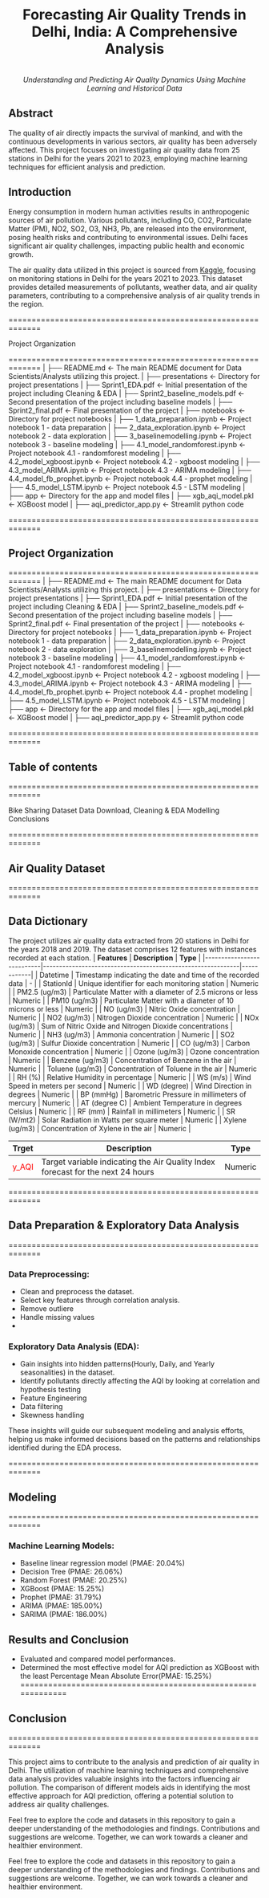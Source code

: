 <h1 align="center">Forecasting Air Quality Trends in Delhi, India: A Comprehensive Analysis</h1>
<p align="center">
  <br>
  <em>Understanding and Predicting Air Quality Dynamics Using Machine Learning and Historical Data</em>
  <br>
</p>

## Abstract
The quality of air directly impacts the survival of mankind, and with the continuous developments in various sectors, air quality has been adversely affected. This project focuses on investigating air quality data from 25 stations in Delhi for the years 2021 to 2023, employing machine learning techniques for efficient analysis and prediction.

## Introduction
Energy consumption in modern human activities results in anthropogenic sources of air pollution. Various pollutants, including CO, CO2, Particulate Matter (PM), NO2, SO2, O3, NH3, Pb, are released into the environment, posing health risks and contributing to environmental issues. Delhi faces significant air quality challenges, impacting public health and economic growth.

The air quality data utilized in this project is sourced from [Kaggle](https://www.kaggle.com/datasets/abhisheksjha/time-series-air-quality-data-of-india-2010-2023), focusing on  monitoring stations in Delhi for the years 2021 to 2023. This dataset provides detailed measurements of pollutants, weather data, and air quality parameters, contributing to a comprehensive analysis of air quality trends in the region.

=============================================================

Project Organization

=============================================================
|
├── README.md <- The main README document for Data Scientists/Analysts utilizing this project.
|
├── presentations <- Directory for project presentations
| ├── Sprint1_EDA.pdf <- Initial presentation of the project including Cleaning & EDA
| ├── Sprint2_baseline_models.pdf <- Second presentation of the project including baseline models
| ├── Sprint2_final.pdf <- Final presentation of the project
|
├── notebooks <- Directory for project notebooks
| ├── 1_data_preparation.ipynb <- Project notebook 1 - data preparation
| ├── 2_data_exploration.ipynb <- Project notebook 2 - data exploration
| ├── 3_baselinemodelling.ipynb <- Project notebook 3 - baseline modeling
| ├── 4.1_model_randomforest.ipynb <- Project notebook 4.1 - randomforest modeling
| ├── 4.2_model_xgboost.ipynb <- Project notebook 4.2 - xgboost modeling
| ├── 4.3_model_ARIMA.ipynb <- Project notebook 4.3 - ARIMA modeling
| ├── 4.4_model_fb_prophet.ipynb <- Project notebook 4.4 - prophet modeling
| ├── 4.5_model_LSTM.ipynb <- Project notebook 4.5 - LSTM modeling
|
├── app <- Directory for the app and model files
| ├── xgb_aqi_model.pkl <- XGBoost model
| ├── aqi_predictor_app.py <- Streamlit python code

=============================================================

## Project Organization

=============================================================
|
├── README.md <- The main README document for Data Scientists/Analysts utilizing this project.
|
├── presentations <- Directory for project presentations
| ├── Sprint1_EDA.pdf <- Initial presentation of the project including Cleaning & EDA
| ├── Sprint2_baseline_models.pdf <- Second presentation of the project including baseline models
| ├── Sprint2_final.pdf <- Final presentation of the project
|
├── notebooks <- Directory for project notebooks
| ├── 1_data_preparation.ipynb <- Project notebook 1 - data preparation
| ├── 2_data_exploration.ipynb <- Project notebook 2 - data exploration
| ├── 3_baselinemodelling.ipynb <- Project notebook 3 - baseline modeling
| ├── 4.1_model_randomforest.ipynb <- Project notebook 4.1 - randomforest modeling
| ├── 4.2_model_xgboost.ipynb <- Project notebook 4.2 - xgboost modeling
| ├── 4.3_model_ARIMA.ipynb <- Project notebook 4.3 - ARIMA modeling
| ├── 4.4_model_fb_prophet.ipynb <- Project notebook 4.4 - prophet modeling
| ├── 4.5_model_LSTM.ipynb <- Project notebook 4.5 - LSTM modeling
|
├── app <- Directory for the app and model files
| ├── xgb_aqi_model.pkl <- XGBoost model
| ├── aqi_predictor_app.py <- Streamlit python code

=============================================================

## Table of contents

=============================================================

Bike Sharing Dataset
Data Download, Cleaning & EDA
Modelling
Conclusions

=============================================================

## Air Quality Dataset

=============================================================

## Data Dictionary
The project utilizes air quality data extracted from 20 stations in Delhi for the years 2018 and 2019. The dataset comprises 12 features with instances recorded at each station.
| **Features**              | **Description**                                             | **Type**   |
|---------------------------|-------------------------------------------------------------|------------|
| Datetime                  | Timestamp indicating the date and time of the recorded data | -          |
| StationId                 | Unique identifier for each monitoring station               | Numeric    |
| PM2.5 (ug/m3)             | Particulate Matter with a diameter of 2.5 microns or less   | Numeric    |
| PM10 (ug/m3)              | Particulate Matter with a diameter of 10 microns or less   | Numeric    |
| NO (ug/m3)                | Nitric Oxide concentration                                  | Numeric    |
| NO2 (ug/m3)               | Nitrogen Dioxide concentration                               | Numeric    |
| NOx (ug/m3)               | Sum of Nitric Oxide and Nitrogen Dioxide concentrations     | Numeric    |
| NH3 (ug/m3)               | Ammonia concentration                                       | Numeric    |
| SO2 (ug/m3)               | Sulfur Dioxide concentration                                | Numeric    |
| CO (ug/m3)                | Carbon Monoxide concentration                               | Numeric    |
| Ozone (ug/m3)             | Ozone concentration                                         | Numeric    |
| Benzene (ug/m3)           | Concentration of Benzene in the air                          | Numeric    |
| Toluene (ug/m3)           | Concentration of Toluene in the air                          | Numeric    |
| RH (%)                    | Relative Humidity in percentage                             | Numeric    |
| WS (m/s)                  | Wind Speed in meters per second                              | Numeric    |
| WD (degree)               | Wind Direction in degrees                                   | Numeric    |
| BP (mmHg)                 | Barometric Pressure in millimeters of mercury               | Numeric    |
| AT (degree C)             | Ambient Temperature in degrees Celsius                      | Numeric    |
| RF (mm)                   | Rainfall in millimeters                                     | Numeric    |
| SR (W/mt2)                | Solar Radiation in Watts per square meter                    | Numeric    |
| Xylene (ug/m3)           | Concentration of Xylene in the air                            | Numeric    |

| **Trget**              | **Description**                                             | **Type**   |
|---------------------------|-------------------------------------------------------------|------------|
| <span style="color: #FF0000;">y_AQI</span>     | Target variable indicating the Air Quality Index forecast for the next 24 hours| Numeric    |

=============================================================

## Data Preparation & Exploratory Data Analysis

=============================================================

### Data Preprocessing:
- Clean and preprocess the dataset.
- Select key features through correlation analysis.
- Remove outliere
- Handle missing values
- 
### Exploratory Data Analysis (EDA):
- Gain insights into hidden patterns(Hourly, Daily, and Yearly seasonalities) in the dataset.
- Identify pollutants directly affecting the AQI by looking at correlation and hypothesis testing
- Feature Engineering
- Data filtering
- Skewness handling

These insights will guide our subsequent modeling and analysis efforts, helping us make informed decisions based on the patterns and relationships identified during the EDA process.

=============================================================

## Modeling

=============================================================

### Machine Learning Models:
- Baseline linear regression model (PMAE: 20.04%)
- Decision Tree (PMAE: 26.06%)
- Random Forest (PMAE: 20.25%)
- XGBoost (PMAE: 15.25%)
- Prophet (PMAE: 31.79%)
- ARIMA (PMAE: 185.00%)
- SARIMA (PMAE: 186.00%)

## Results and Conclusion
- Evaluated and compared model performances.
- Determined the most effective model for AQI prediction as XGBoost with the least Percentage Mean Absolute Error(PMAE: 15.25%)
=============================================================

## Conclusion

=============================================================

This project aims to contribute to the analysis and prediction of air quality in Delhi. The utilization of machine learning techniques and comprehensive data analysis provides valuable insights into the factors influencing air pollution. The comparison of different models aids in identifying the most effective approach for AQI prediction, offering a potential solution to address air quality challenges.

Feel free to explore the code and datasets in this repository to gain a deeper understanding of the methodologies and findings. Contributions and suggestions are welcome. Together, we can work towards a cleaner and healthier environment.


Feel free to explore the code and datasets in this repository to gain a deeper understanding of the methodologies and findings. Contributions and suggestions are welcome. Together, we can work towards a cleaner and healthier environment.

